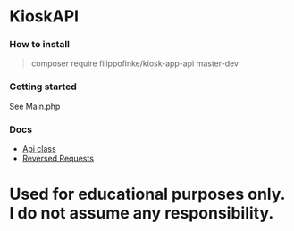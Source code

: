 # KioskAPI

### How to install

> composer require filippofinke/kiosk-app-api master-dev


### Getting started
See Main.php


### Docs
- [Api class](api_doc.md)
- [Reversed Requests](requests.md)


# Used for educational purposes only. I do not assume any responsibility.
